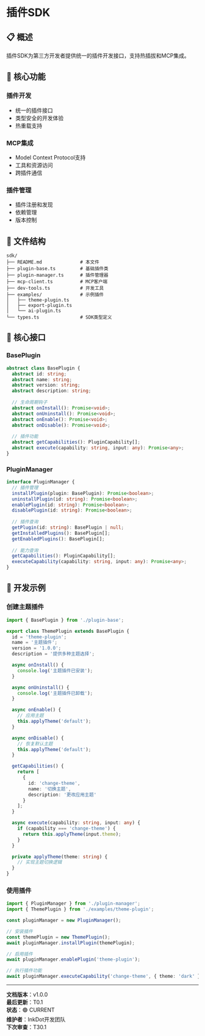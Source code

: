 # 插件SDK

## 📋 概述

插件SDK为第三方开发者提供统一的插件开发接口，支持热插拔和MCP集成。

## 🎯 核心功能

### 插件开发
- 统一的插件接口
- 类型安全的开发体验
- 热重载支持

### MCP集成
- Model Context Protocol支持
- 工具和资源访问
- 跨插件通信

### 插件管理
- 插件注册和发现
- 依赖管理
- 版本控制

## 📁 文件结构

```
sdk/
├── README.md              # 本文件
├── plugin-base.ts         # 基础插件类
├── plugin-manager.ts      # 插件管理器
├── mcp-client.ts          # MCP客户端
├── dev-tools.ts           # 开发工具
├── examples/              # 示例插件
│   ├── theme-plugin.ts
│   ├── export-plugin.ts
│   └── ai-plugin.ts
└── types.ts               # SDK类型定义
```

## 🔧 核心接口

### BasePlugin
```typescript
abstract class BasePlugin {
  abstract id: string;
  abstract name: string;
  abstract version: string;
  abstract description: string;
  
  // 生命周期钩子
  abstract onInstall(): Promise<void>;
  abstract onUninstall(): Promise<void>;
  abstract onEnable(): Promise<void>;
  abstract onDisable(): Promise<void>;
  
  // 插件功能
  abstract getCapabilities(): PluginCapability[];
  abstract execute(capability: string, input: any): Promise<any>;
}
```

### PluginManager
```typescript
interface PluginManager {
  // 插件管理
  installPlugin(plugin: BasePlugin): Promise<boolean>;
  uninstallPlugin(id: string): Promise<boolean>;
  enablePlugin(id: string): Promise<boolean>;
  disablePlugin(id: string): Promise<boolean>;
  
  // 插件查询
  getPlugin(id: string): BasePlugin | null;
  getInstalledPlugins(): BasePlugin[];
  getEnabledPlugins(): BasePlugin[];
  
  // 能力查询
  getCapabilities(): PluginCapability[];
  executeCapability(capability: string, input: any): Promise<any>;
}
```

## 🚀 开发示例

### 创建主题插件
```typescript
import { BasePlugin } from './plugin-base';

export class ThemePlugin extends BasePlugin {
  id = 'theme-plugin';
  name = '主题插件';
  version = '1.0.0';
  description = '提供多种主题选择';

  async onInstall() {
    console.log('主题插件已安装');
  }

  async onUninstall() {
    console.log('主题插件已卸载');
  }

  async onEnable() {
    // 应用主题
    this.applyTheme('default');
  }

  async onDisable() {
    // 恢复默认主题
    this.applyTheme('default');
  }

  getCapabilities() {
    return [
      {
        id: 'change-theme',
        name: '切换主题',
        description: '更改应用主题'
      }
    ];
  }

  async execute(capability: string, input: any) {
    if (capability === 'change-theme') {
      return this.applyTheme(input.theme);
    }
  }

  private applyTheme(theme: string) {
    // 实现主题切换逻辑
  }
}
```

### 使用插件
```typescript
import { PluginManager } from './plugin-manager';
import { ThemePlugin } from './examples/theme-plugin';

const pluginManager = new PluginManager();

// 安装插件
const themePlugin = new ThemePlugin();
await pluginManager.installPlugin(themePlugin);

// 启用插件
await pluginManager.enablePlugin('theme-plugin');

// 执行插件功能
await pluginManager.executeCapability('change-theme', { theme: 'dark' });
```

---

**文档版本**：v1.0.0  
**最后更新**：T0.1  
**状态**：🟢 CURRENT  
**维护者**：InkDot开发团队  
**下次审查**：T30.1

